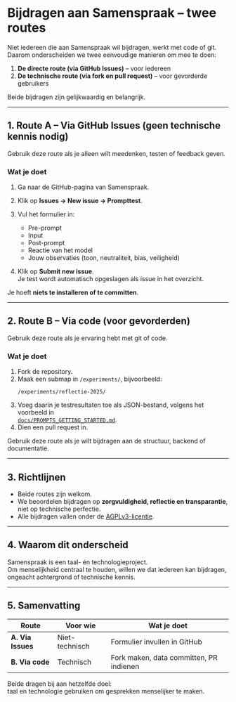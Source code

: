 # Bijdragen aan Samenspraak – twee routes

Niet iedereen die aan Samenspraak wil bijdragen, werkt met code of git.  
Daarom onderscheiden we twee eenvoudige manieren om mee te doen:

1. **De directe route (via GitHub Issues)** – voor iedereen  
2. **De technische route (via fork en pull request)** – voor gevorderde gebruikers  

Beide bijdragen zijn gelijkwaardig en belangrijk.

---

## 1. Route A – Via GitHub Issues (geen technische kennis nodig)

Gebruik deze route als je alleen wilt meedenken, testen of feedback geven.

### Wat je doet
1. Ga naar de GitHub-pagina van Samenspraak.  
2. Klik op **Issues → New issue → Prompttest**.  
3. Vul het formulier in:
   - Pre-prompt  
   - Input  
   - Post-prompt  
   - Reactie van het model  
   - Jouw observaties (toon, neutraliteit, bias, veiligheid)

4. Klik op **Submit new issue**.  
Je test wordt automatisch opgeslagen als issue in het overzicht.

Je hoeft **niets te installeren of te committen**.

---

## 2. Route B – Via code (voor gevorderden)

Gebruik deze route als je ervaring hebt met git of code.

### Wat je doet
1. Fork de repository.  
2. Maak een submap in `/experiments/`, bijvoorbeeld:
   ```
   /experiments/reflectie-2025/
   ```
3. Voeg daarin je testresultaten toe als JSON-bestand, volgens het voorbeeld in  
   [`docs/PROMPTS_GETTING_STARTED.md`](PROMPTS_GETTING_STARTED.md).  
4. Dien een pull request in.

Gebruik deze route als je wilt bijdragen aan de structuur, backend of documentatie.

---

## 3. Richtlijnen

- Beide routes zijn welkom.  
- We beoordelen bijdragen op **zorgvuldigheid, reflectie en transparantie**, niet op technische perfectie.  
- Alle bijdragen vallen onder de [AGPLv3-licentie](../LICENSE_POLICY.md).

---

## 4. Waarom dit onderscheid

Samenspraak is een taal- én technologieproject.  
Om menselijkheid centraal te houden, willen we dat iedereen kan bijdragen,  
ongeacht achtergrond of technische kennis.

---

## 5. Samenvatting

| Route | Voor wie | Wat je doet |
|--------|-----------|-------------|
| **A. Via Issues** | Niet-technisch | Formulier invullen in GitHub |
| **B. Via code** | Technisch | Fork maken, data committen, PR indienen |

Beide dragen bij aan hetzelfde doel:  
taal en technologie gebruiken om gesprekken menselijker te maken.
